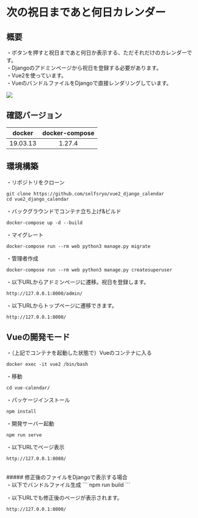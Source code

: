 # 次の祝日まであと何日カレンダー


## 概要
・ボタンを押すと祝日まであと何日か表示する、ただそれだけのカレンダーです。<br>
・Djangoのアドミンページから祝日を登録する必要があります。<br>
・Vue2を使っています。<br>
・VueのバンドルファイルをDjangoで直接レンダリングしています。

![](https://selfsryo-blog.s3-ap-northeast-1.amazonaws.com/github/vue_django_calendar/vuecalendar.gif)

## 確認バージョン
| docker | docker-compose |
:---:|:---:
| 19.03.13 | 1.27.4 |


## 環境構築
・リポジトリをクローン
```
git clone https://github.com/selfsryo/vue2_django_calendar
cd vue2_django_calendar
```

・バックグラウンドでコンテナ立ち上げ&ビルド
```
docker-compose up -d --build
```

・マイグレート
```
docker-compose run --rm web python3 manage.py migrate
```

・管理者作成
```
docker-compose run --rm web python3 manage.py createsuperuser
```

・以下URLからアドミンページに遷移。祝日を登録します。
```
http://127.0.0.1:8000/admin/
```

・以下URLからトップページに遷移できます。
```
http://127.0.0.1:8000/
```


## Vueの開発モード
・（上記でコンテナを起動した状態で）Vueのコンテナに入る
```
docker exec -it vue2 /bin/bash
```

・移動
```
cd vue-calendar/
```

・パッケージインストール
```
npm install
```

・開発サーバー起動
```
npm run serve
```

・以下URLでページ表示
```
http://127.0.0.1:8080/
```

<br>
##### 修正後のファイルをDjangoで表示する場合<br>
・以下でバンドルファイル生成
```
npm run build
```

・以下URLでも修正後のページが表示されます。
```
http://127.0.0.1:8000/
```
